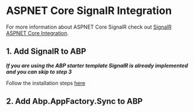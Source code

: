 # ASPNET Core SignalR Integration

For more information about ASPNET Core SignalR check out [SignalR ASPNET Core Integration](https://aspnetboilerplate.com/Pages/Documents/SignalR-AspNetCore-Integration).

## 1. Add SignalR to ABP

***If you are using the ABP starter template SignalR is already implemented and you can skip to step 3***

Follow the installation steps [here](https://aspnetboilerplate.com/Pages/Documents/SignalR-AspNetCore-Integration#installation)

## 2. Add Abp.AppFactory.Sync to ABP
